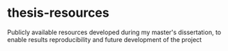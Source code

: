 # thesis-resources
Publicly available resources developed during my master's dissertation, to enable results reproducibility and future development of the project
